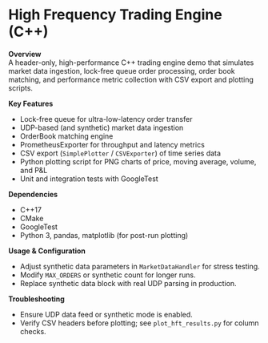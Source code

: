 # High Frequency Trading Engine (C++)

**Overview**  
A header-only, high-performance C++ trading engine demo that simulates market data ingestion, lock-free queue order processing, order book matching, and performance metric collection with CSV export and plotting scripts.

**Key Features**  
- Lock-free queue for ultra-low-latency order transfer  
- UDP-based (and synthetic) market data ingestion  
- OrderBook matching engine  
- PrometheusExporter for throughput and latency metrics  
- CSV export (`SimplePlotter` / `CSVExporter`) of time series data  
- Python plotting script for PNG charts of price, moving average, volume, and P&L  
- Unit and integration tests with GoogleTest  

**Dependencies**  
- C++17  
- CMake  
- GoogleTest  
- Python 3, pandas, matplotlib (for post-run plotting)

**Usage & Configuration**  
- Adjust synthetic data parameters in `MarketDataHandler` for stress testing.  
- Modify `MAX_ORDERS` or synthetic count for longer runs.  
- Replace synthetic data block with real UDP parsing in production.

**Troubleshooting**  
- Ensure UDP data feed or synthetic mode is enabled.  
- Verify CSV headers before plotting; see `plot_hft_results.py` for column checks.  
